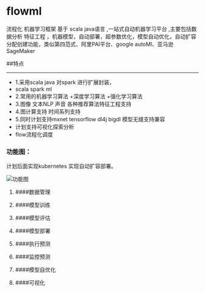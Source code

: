# flowml
流程化 机器学习框架 基于 scala java语言 ,一站式自动机器学习平台 ,主要包括数据分析 特征工程 ，机器模型，自动部署，超参数优化，模型自动优化，自动扩容分配创建功能，类似第四范式、阿里PAI平台、google autoMl、亚马逊SageMaker 


##特点

-----------------------------------------------------------------------------------------------------------------------------------------------------------------

* 1.采用scala java 对spark 进行扩展封装， 
* scala spark ml
* 2.常用的机器学习算法 +深度学习算法 +强化学习算法
* 3.图像 文本NLP 声音 各种推荐算法特征工程支持
* 4.图计算支持 时间系列支持
* 5.同时计划支持mxnet tensorflow dl4j bigdl 模型无缝支持兼容
* 计划支持可视化探索分析
* flow流程化调度

### 功能图：
 
 计划后面实现kubernetes 实现自动扩容部署。

![功能图](https://github.com/beautifulNow1992/flowml/raw/master/images/1.png)


1. ####数据管理


2. ####模型训练


3. ####模型评估


4. ####模型部署


5. ####执行预测


6. ####监控预测


7. ####模型自优化


8. ####可视化






